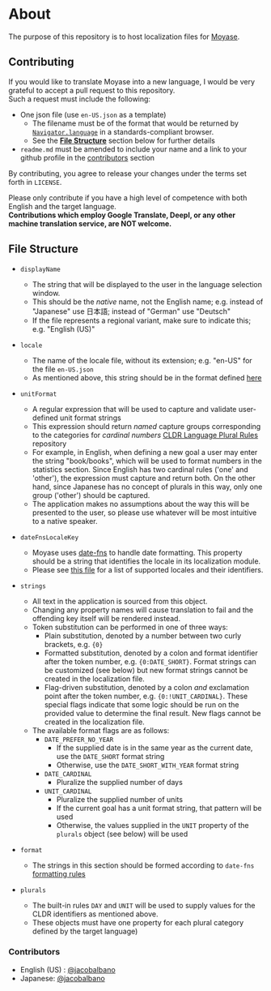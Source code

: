 # About
The purpose of this repository is to host localization files for [Moyase](https://jacobalbano.com/moyase/).

## Contributing
If you would like to translate Moyase into a new language, I would be very grateful to accept a pull request to this repository.  
Such a request must include the following:
- One json file (use `en-US.json` as a template)
  - The filename must be of the format that would be returned by [`Navigator.language`](https://developer.mozilla.org/en-US/docs/Web/API/Navigator/language) in a standards-compliant browser.
  - See the **[File Structure](#file-structure)** section below for further details
- `readme.md` must be amended to include your name and a link to your github profile in the [contributors](#contributors) section

By contributing, you agree to release your changes under the terms set forth in `LICENSE`.  

Please only contribute if you have a high level of competence with both English and the target language.  
**Contributions which employ Google Translate, Deepl, or any other machine translation service, are NOT welcome.**

## File Structure
- `displayName`
  - The string that will be displayed to the user in the language selection window.
  - This should be the *native* name, not the English name; e.g. instead of "Japanese" use 日本語; instead of "German" use "Deutsch"
  - If the file represents a regional variant, make sure to indicate this; e.g. "English (US)"
- `locale`
  - The name of the locale file, without its extension; e.g. "en-US" for the file `en-US.json`
  - As mentioned above, this string should be in the format defined [here](https://developer.mozilla.org/en-US/docs/Web/API/Navigator/language)
- `unitFormat`
  - A regular expression that will be used to capture and validate user-defined unit format strings
  - This expression should return *named* capture groups corresponding to the categories for *cardinal numbers* [CLDR Language Plural Rules](https://unicode-org.github.io/cldr-staging/charts/37/supplemental/language_plural_rules.html) repository
  - For example, in English, when defining a new goal a user may enter the string "book/books", which will be used to format numbers in the statistics section. Since English has two cardinal rules ('one' and 'other'), the expression must capture and return both. On the other hand, since Japanese has no concept of plurals in this way, only one group ('other') should be captured.
  - The application makes no assumptions about the way this will be presented to the user, so please use whatever will be most intuitive to a native speaker.
- `dateFnsLocaleKey`
  - Moyase uses [date-fns](https://date-fns.org/) to handle date formatting. This property should be a string that identifies the locale in its localization module.
  - Please see [this file](https://github.com/date-fns/date-fns/blob/master/src/locale/index.js) for a list of supported locales and their identifiers.
- `strings`
  - All text in the application is sourced from this object.
  - Changing any property names will cause translation to fail and the offending key itself will be rendered instead.
  - Token substitution can be performed in one of three ways:
    - Plain substitution, denoted by a number between two curly brackets, e.g. `{0}`
    - Formatted substitution, denoted by a colon and format identifier after the token number, e.g. `{0:DATE_SHORT}`. Format strings can be customized (see below) but new format strings cannot be created in the localization file.
    - Flag-driven substitution, denoted by a colon *and* exclamation point after the token number, e.g. `{0:!UNIT_CARDINAL}`. These special flags indicate that some logic should be run on the provided value to determine the final result. New flags cannot be created in the localization file.
  - The available format flags are as follows:
    - `DATE_PREFER_NO_YEAR`
      - If the supplied date is in the same year as the current date, use the `DATE_SHORT` format string
      - Otherwise, use the `DATE_SHORT_WITH_YEAR` format string
    - `DATE_CARDINAL`
      - Pluralize the supplied number of days
    - `UNIT_CARDINAL`
      - Pluralize the supplied number of units
      - If the current goal has a unit format string, that pattern will be used
      - Otherwise, the values supplied in the `UNIT` property of the `plurals` object (see below) will be used
    
- `format`
  - The strings in this section should be formed according to `date-fns` [formatting rules](https://date-fns.org/v2.23.0/docs/format)
- `plurals`
  - The built-in rules `DAY` and `UNIT` will be used to supply values for the CLDR identifiers as mentioned above.
  - These objects must have one property for each plural category defined by the target language)

### Contributors
- English (US) : [@jacobalbano](https://github.com/jacobalbano)
- Japanese: [@jacobalbano](https://github.com/jacobalbano)

